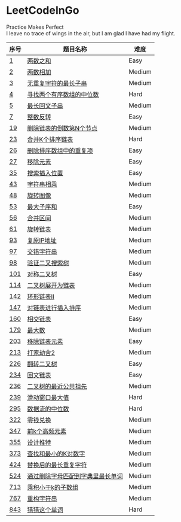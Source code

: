 # LeetCodeInGo
Practice Makes Perfect  
I leave no trace of wings in the air, but I am glad I have had my flight.  

|序号|题目名称|难度|  
|---| ----- | -------- |  
|[1](https://leetcode-cn.com/problems/two-sum/)|[两数之和](./problem/1.go)|Easy|  
|[2](https://leetcode-cn.com/problems/add-two-numbers/)|[两数相加](./problem/2.go)|Medium|  
|[3](https://leetcode-cn.com/problems/longest-substring-without-repeating-characters/)|[无重复字符的最长子串](./problem/3.go)|Medium|  
|[4](https://leetcode-cn.com/problems/median-of-two-sorted-arrays/)|[寻找两个有序数组的中位数](./problem/4.go)|Hard|  
|[5](https://leetcode-cn.com/problems/longest-palindromic-substring/)|[最长回文子串](./problem/5.go)|Medium|  
|[7](https://leetcode-cn.com/problems/reverse-integer/)|[整数反转](./problem/7.go)|Easy|  
|[19](https://leetcode-cn.com/problems/remove-nth-node-from-end-of-list/)|[删除链表的倒数第N个节点](./problem/19.go)|Medium|  
|[23](https://leetcode-cn.com/problems/merge-k-sorted-lists/)|[合并K个排序链表](./problem/23.go)|Hard|  
|[26](https://leetcode-cn.com/problems/remove-duplicates-from-sorted-array/)|[删除排序数组中的重复项](./problem/26.go)|Easy|  
|[27](https://leetcode-cn.com/problems/remove-element/)|[移除元素](./problem/27.go)|Easy|  
|[35](https://leetcode-cn.com/problems/search-insert-position/)|[搜索插入位置](./problem/35.go)|Easy|  
|[43](https://leetcode-cn.com/problems/multiply-strings/)|[字符串相乘](./problem/43.go)|Medium|  
|[48](https://leetcode-cn.com/problems/rotate-image/)|[旋转图像](./problem/48.go)|Medium|  
|[53](https://leetcode-cn.com/problems/multiply-strings/)|[最大子序和](./problem/53.go)|Easy|  
|[56](https://leetcode-cn.com/problems/merge-intervals/)|[合并区间](./problem/56.go)|Medium|  
|[61](https://leetcode-cn.com/problems/rotate-list/)|[旋转链表](./problem/61.go)|Medium|  
|[93](https://leetcode-cn.com/problems/restore-ip-addresses)|[复原IP地址](./problem/93.go)|Medium|
|[97](https://leetcode-cn.com/problems/interleaving-string/comments/)|[交错字符串](./problem/97.go)|Medium|
|[98](https://leetcode-cn.com/problems/validate-binary-search-tree/)|[验证二叉搜索树](./problem/98.go)|Medium|
|[101](https://leetcode-cn.com/problems/symmetric-tree/)|[对称二叉树](./problem/101.go)|Easy|  
|[114](https://leetcode-cn.com/problems/flatten-binary-tree-to-linked-list/)|[二叉树展开为链表](./problem/114.go)|Medium|  
|[142](https://leetcode-cn.com/problems/linked-list-cycle-ii/)|[环形链表II](./problem/142.go)|Medium|
|[147](https://leetcode-cn.com/problems/insertion-sort-list/)|[对链表进行插入排序](./problem/147.go)|Medium|  
|[160](https://leetcode-cn.com/problems/intersection-of-two-linked-lists/)|[相交链表](./problem/160.go)|Easy|  
|[179](https://leetcode-cn.com/problems/largest-number/)|[最大数](/problem/179.go)|Medium|  
|[203](https://leetcode-cn.com/problems/remove-linked-list-elements/)|[移除链表元素](./problem/203.go)|Easy|
|[213](https://leetcode-cn.com/problems/house-robber-ii/)|[打家劫舍2](./problem/213.go)|Medium|
|[226](https://leetcode-cn.com/problems/invert-binary-tree/)|[翻转二叉树](./problem/226.go)|Easy|  
|[234](https://leetcode-cn.com/problems/palindrome-linked-list/)|[回文链表](./problem/234.go)|Easy|  
|[236](https://leetcode-cn.com/problems/lowest-common-ancestor-of-a-binary-tree/)|[二叉树的最近公共祖先](./problem/236.go)|Medium|  
|[239](https://leetcode-cn.com/problems/sliding-window-maximum/)|[滑动窗口最大值](./problem/239.go)|Hard|  
|[295](https://leetcode-cn.com/problems/find-median-from-data-stream/)|[数据流的中位数](./problem/295.go)|Hard|  
|[322](https://leetcode-cn.com/problems/coin-change/)|[零钱兑换](./problem/322.go)|Medium|  
|[347](https://leetcode-cn.com/problems/top-k-frequent-elements/)|[前k个高频元素](./problem/347.go)|Medium|  
|[355](https://leetcode-cn.com/problems/design-twitter/)|[设计推特](./problem/355.go)|Medium|  
|[373](https://leetcode-cn.com/problems/find-k-pairs-with-smallest-sums/)|[查找和最小的K对数字](./problem/373.go)|Medium|  
|[424](https://leetcode-cn.com/problems/longest-repeating-character-replacement/)|[替换后的最长重复字符](./problem/424.go)|Medium|  
|[524](https://leetcode-cn.com/problems/longest-word-in-dictionary-through-deleting/)|[通过删除字母匹配到字典里最长单词](./problem/524.go)|Medium|
|[713](https://leetcode-cn.com/problems/subarray-product-less-than-k/)|[乘积小于ķ的子数组](./problem/713.go)|Medium|
|[767](https://leetcode-cn.com/problems/reorganize-string/)|[重构字符串](./problem/767.go)|Medium|  
|[843](https://leetcode-cn.com/problems/guess-the-word/)|[猜猜这个单词](./problem/843.go)|Hard|


